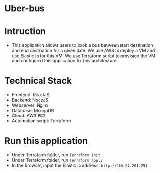 # Uber-bus

# Intruction 
   - This application allows users to book a bus between start destination and end destination for a given date. We use AWS to deploy a VM and use Elastic Ip for this VM.
We use Terraform script to provision the VM and configured this application for this architecture.

# Technical Stack
   - Frontend: ReactJS
   - Backend: NodeJS
   - Webserver: Nginx
   - Database: MongoDB
   - Cloud: AWS EC2
   - Automation script: Terraform

# Run this application
   - Under Terraform folder, run `Terraform init`.
   - Under Terraform folder, run `Terraform apply`
   - In the browser, input the Elastic Ip address: `http://100.24.201.251`
